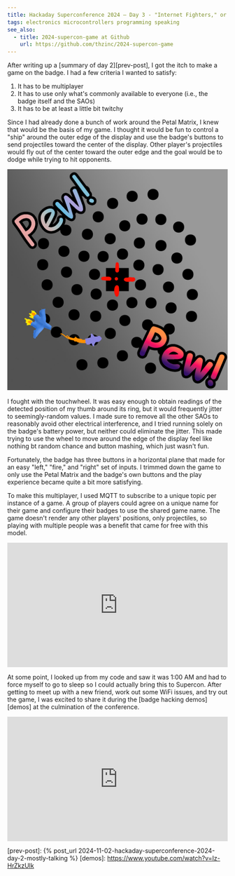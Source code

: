 ```yaml
---
title: Hackaday Superconference 2024 – Day 3 - "Internet Fighters," or what I wish I had named "Pew! Pew!"
tags: electronics microcontrollers programming speaking
see_also:
  - title: 2024-supercon-game at Github
    url: https://github.com/thzinc/2024-supercon-game
---
```


After writing up a [summary of day 2][prev-post], I got the itch to make a game on the badge. I had a few criteria I wanted to satisfy:

1. It has to be multiplayer
2. It has to use only what's commonly available to everyone (i.e., the badge itself and the SAOs)
3. It has to be at least a little bit twitchy

Since I had already done a bunch of work around the Petal Matrix, I knew that would be the basis of my game. I thought it would be fun to control a "ship" around the outer edge of the display and use the badge's buttons to send projectiles toward the center of the display. Other player's projectiles would fly out of the center toward the outer edge and the goal would be to dodge while trying to hit opponents.

![Crude sketch of concentric rings; a "spaceship" is on the outer ring facing toward the center and a "projectile" exists between the spaceship and the center](/assets/supercon2024/pew-pew-sketch.jpg)

I fought with the touchwheel. It was easy enough to obtain readings of the detected position of my thumb around its ring, but it would frequently jitter to seemingly-random values. I made sure to remove all the other SAOs to reasonably avoid other electrical interference, and I tried running solely on the badge's battery power, but neither could eliminate the jitter. This made trying to use the wheel to move around the edge of the display feel like nothing bt random chance and button mashing, which just wasn't fun.

Fortunately, the badge has three buttons in a horizontal plane that made for an easy "left," "fire," and "right" set of inputs. I trimmed down the game to only use the Petal Matrix and the badge's own buttons and the play experience became quite a bit more satisfying.

To make this multiplayer, I used MQTT to subscribe to a unique topic per instance of a game. A group of players could agree on a unique name for their game and configure their badges to use the shared game name. The game doesn't render any other players' positions, only projectiles, so playing with multiple people was a benefit that came for free with this model.

<div style="position: relative; width: 100%; height: 0; padding-bottom: 56.25%">
<iframe style="position: absolute; top: 0; left: 0; width: 100%; height: 100%;" src="https://www.youtube.com/embed/uzbnvA3hTbI?si=BJ3aFvyUYlJ4uDZ8" title="YouTube video player" frameborder="0" allow="accelerometer; autoplay; clipboard-write; encrypted-media; gyroscope; picture-in-picture; web-share" referrerpolicy="strict-origin-when-cross-origin" allowfullscreen></iframe>
</div>

At some point, I looked up from my code and saw it was 1:00 AM and had to force myself to go to sleep so I could actually bring this to Supercon. After getting to meet up with a new friend, work out some WiFi issues, and try out the game, I was excited to share it during the [badge hacking demos][demos] at the culmination of the conference.

<div style="position: relative; width: 100%; height: 0; padding-bottom: 56.25%">
<iframe style="position: absolute; top: 0; left: 0; width: 100%; height: 100%;" src="https://www.youtube.com/embed/Iz-HrZkzUlk?si=vZrwtDl-5Rl96fzx&amp;start=2304" title="Hackaday Superconference 2024: Badge Hacking Ceremony" frameborder="0" allow="accelerometer; autoplay; clipboard-write; encrypted-media; gyroscope; picture-in-picture; web-share" referrerpolicy="strict-origin-when-cross-origin" allowfullscreen></iframe>
</div>

[prev-post]: {% post_url 2024-11-02-hackaday-superconference-2024-day-2-mostly-talking %}
[demos]: https://www.youtube.com/watch?v=Iz-HrZkzUlk
